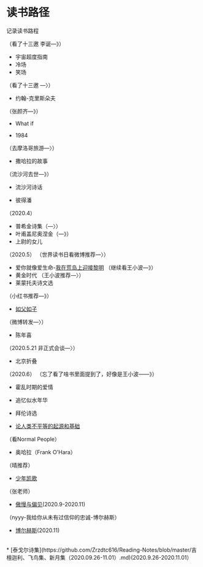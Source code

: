 # 读书路径
记录读书路程

（看了十三邀 李诞—》）
* 宇宙超度指南
* 冷场
* 笑场

（看了十三邀 —〉）
* 约翰-克里斯朵夫

（张颜齐—》）
* What if

* 1984

（去摩洛哥旅游—〉）
* 撒哈拉的故事

（流沙河去世—》）
* 流沙河诗话

* 彼得潘

（2020.4）
* 普希金诗集（—〉）
* 叶甫盖尼奥涅金（—》）
* 上尉的女儿

（2020.5）
（世界读书日看微博推荐—〉）
* 爱你就像爱生命-[我在荒岛上迎接黎明](https://github.com/Zrzdtc616/Reading-Notes/blob/master/爱你就像爱生命-我在荒岛上迎接黎明（2020.5）.md)
（继续看王小波—》）
* 黄金时代
（王小波推荐—〉）
* 莱蒙托夫诗文选

（小红书推荐—》）
* [如父如子](https://github.com/Zrzdtc616/Reading-Notes/blob/master/如父如子（2020.5.10-5.12）.md)

（微博转发—〉）
* 陈年喜

（2020.5.21 非正式会谈—〉）
* 北京折叠

（2020.6）
（忘了看了啥书里面提到了，好像是王小波——》）
* 霍乱时期的爱情
* 追忆似水年华

* 拜伦诗选
* [论人类不平等的起源和基础](https://github.com/Zrzdtc616/Reading-Notes/blob/master/论人类不平等的起源和基础（2020.6）.md)

（看Normal People）
* 奥哈拉（Frank O'Hara）

（晴推荐）
* [少年凯歌](https://github.com/Zrzdtc616/Reading-Notes/blob/master/少年凯歌（2020.6.21-6.26）.md)  

（张老师）  
* [傲慢与偏见](https://github.com/Zrzdtc616/Reading-Notes/blob/master/傲慢与偏见（2020.9.28）.md)(2020.9-2020.11)  

（nyyy-我给你从未有过信仰的忠诚-博尔赫斯）
* [博尔赫斯](https://github.com/Zrzdtc616/Reading-Notes/blob/master/博尔赫斯（2020.11.23）.md)(2020.11)
<br/>
* [泰戈尔诗集](https://github.com/Zrzdtc616/Reading-Notes/blob/master/吉檀迦利、飞鸟集、新月集（2020.09.26-11.01）.md)(2020.9.26-2020.11.01）
